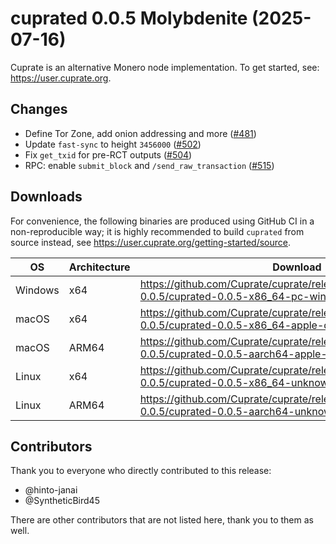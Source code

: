 # cuprated 0.0.5 Molybdenite (2025-07-16)
Cuprate is an alternative Monero node implementation. To get started, see: <https://user.cuprate.org>.

## Changes
- Define Tor Zone, add onion addressing and more ([#481](https://github.com/Cuprate/cuprate/pull/481))
- Update `fast-sync` to height `3456000` ([#502](https://github.com/Cuprate/cuprate/pull/502))
- Fix `get_txid` for pre-RCT outputs ([#504](https://github.com/Cuprate/cuprate/pull/504))
- RPC: enable `submit_block` and `/send_raw_transaction` ([#515](https://github.com/Cuprate/cuprate/pull/515))

## Downloads
For convenience, the following binaries are produced using GitHub CI in a non-reproducible way; it is highly recommended to build `cuprated` from source instead, see <https://user.cuprate.org/getting-started/source>.

| OS      | Architecture | Download |
|---------|--------------|----------|
| Windows | x64          | <https://github.com/Cuprate/cuprate/releases/download/cuprated-0.0.5/cuprated-0.0.5-x86_64-pc-windows-msvc.zip>
| macOS   | x64          | <https://github.com/Cuprate/cuprate/releases/download/cuprated-0.0.5/cuprated-0.0.5-x86_64-apple-darwin.tar.gz>
| macOS   | ARM64        | <https://github.com/Cuprate/cuprate/releases/download/cuprated-0.0.5/cuprated-0.0.5-aarch64-apple-darwin.tar.gz>
| Linux   | x64          | <https://github.com/Cuprate/cuprate/releases/download/cuprated-0.0.5/cuprated-0.0.5-x86_64-unknown-linux.tar.gz>
| Linux   | ARM64        | <https://github.com/Cuprate/cuprate/releases/download/cuprated-0.0.5/cuprated-0.0.5-aarch64-unknown-linux.tar.gz>

## Contributors
Thank you to everyone who directly contributed to this release:

- @hinto-janai
- @SyntheticBird45

There are other contributors that are not listed here, thank you to them as well.
